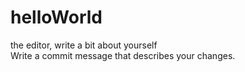 # helloWorld
the editor, write a bit about yourself   
Write a commit message that describes your changes.   
